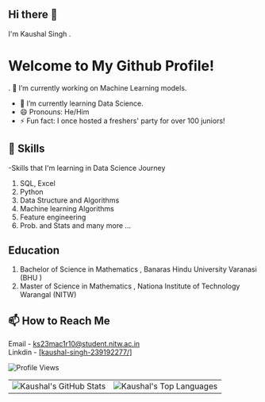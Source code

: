 ## Hi there 👋 
   I'm Kaushal Singh .

# Welcome to My Github Profile!

. 🔭 I’m currently working on Machine Learning models.
- 🌱 I’m currently learning Data Science. 
- 😄 Pronouns: He/Him
- ⚡ Fun fact: I once hosted a freshers' party for over 100 juniors!

## 🌱 Skills
-Skills that I'm learning in Data Science Journey

1. SQL, Excel
2. Python
3. Data Structure and Algorithms
4. Machine learning Algorithms
5. Feature engineering
6. Prob. and Stats and many more ... 

## Education
1. Bachelor of Science in Mathematics , Banaras Hindu University Varanasi (BHU )
2. Master of Science in Mathematics , Nationa Institute of Technology Warangal (NITW)
## 📫 How to Reach Me
 Email - ks23mac1r10@student.nitw.ac.in<br />
 Linkdin - [[kaushal-singh-239192277/]](https://www.linkedin.com/in/kaushal-singh-239192277/)


![Profile Views](https://komarev.com/ghpvc/?username=KaushalW696&color=blue)


<table>
  <tr>
    <td>
      <img src="https://github-readme-stats.vercel.app/api?username=KaushalW696&show_icons=true&theme=dark" alt="Kaushal's GitHub Stats" />
    </td>
    <td>
      <img src="https://github-readme-stats.vercel.app/api/top-langs/?username=kaushalsingh&layout=compact&theme=light" alt="Kaushal's Top Languages" />
    </td>
  </tr>
</table>
